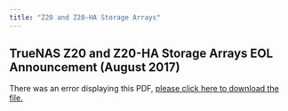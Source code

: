 ```yaml
---
title: "Z20 and Z20-HA Storage Arrays"
---
```


## TrueNAS Z20 and Z20-HA Storage Arrays EOL Announcement (August 2017)

<object data="https://www.truenas.com/docs/files/Z20EOL.pdf" type="application/pdf" width="95%" height="1000">
  There was an error displaying this PDF, <a href="https://www.truenas.com/docs/files/Z20EOL.pdf">please click here to download the file.</a>
</object>
